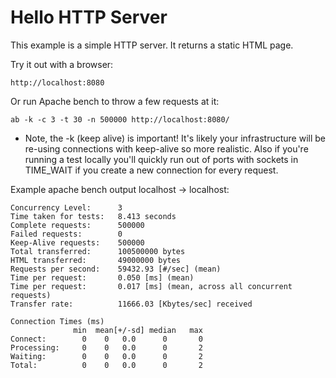 # Hello HTTP Server

This example is a simple HTTP server. It returns a static HTML page.

Try it out with a browser:
```
http://localhost:8080
```

Or run Apache bench to throw a few requests at it:
```
ab -k -c 3 -t 30 -n 500000 http://localhost:8080/
```

* Note, the -k (keep alive) is important! It's likely your infrastructure will be re-using connections with keep-alive so more realistic. Also if you're running a test locally you'll quickly run out of ports with sockets in TIME_WAIT if you create a new connection for every request. 

Example apache bench output localhost -> localhost:
```
Concurrency Level:      3
Time taken for tests:   8.413 seconds
Complete requests:      500000
Failed requests:        0
Keep-Alive requests:    500000
Total transferred:      100500000 bytes
HTML transferred:       49000000 bytes
Requests per second:    59432.93 [#/sec] (mean)
Time per request:       0.050 [ms] (mean)
Time per request:       0.017 [ms] (mean, across all concurrent requests)
Transfer rate:          11666.03 [Kbytes/sec] received

Connection Times (ms)
              min  mean[+/-sd] median   max
Connect:        0    0   0.0      0       0
Processing:     0    0   0.0      0       2
Waiting:        0    0   0.0      0       2
Total:          0    0   0.0      0       2
```